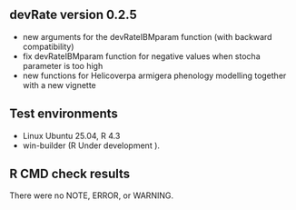 ## devRate version 0.2.5
* new arguments for the devRateIBMparam function (with backward compatibility)
* fix devRateIBMparam function for negative values when stocha parameter is too high
* new functions for Helicoverpa armigera phenology modelling together with a new vignette

## Test environments
* Linux Ubuntu 25.04, R 4.3
* win-builder (R Under development ).

## R CMD check results
There were no NOTE, ERROR, or WARNING. 
